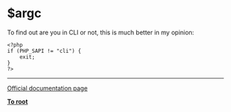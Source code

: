 # $argc



To find out are you in CLI or not, this is much better in my opinion:<br>

```
<?php
if (PHP_SAPI != "cli") {
    exit;
}
?>
```
  

---

[Official documentation page](https://www.php.net/manual/en/reserved.variables.argc.php)

**[To root](/README.md)**